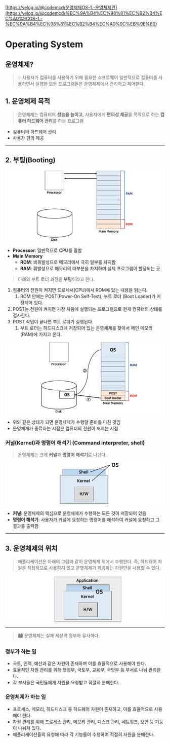 [https://velog.io/@codemcd/운영체제OS-1.-운영체제란](https://velog.io/@codemcd/%EC%9A%B4%EC%98%81%EC%B2%B4%EC%A0%9COS-1.-%EC%9A%B4%EC%98%81%EC%B2%B4%EC%A0%9C%EB%9E%80)

# Operating System

## 운영체제?

> 💡 사용자가 컴퓨터를 사용하기 위해 필요한 소프트웨어
> 일반적으로 컴퓨터를 사용하면서 실행한 모든 프로그램들은 운영체제에서 관리하고 제어한다.

## 1. 운영체제 목적

> 운영체제는 컴퓨터의 **성능을 높이고**, 사용자에게 **편의성 제공**을 목적으로 하는 **컴퓨터 하드웨어 관리**를 하는 프로그램

-   컴퓨터의 하드웨어 관리
-   사용자 편의 제공

---

## 2. 부팅(Booting)

![](./img/1.png)

-   **Processor**: 일반적으로 CPU를 말함
-   **Main Memory**
    -   **ROM**: 비휘발성으로 메모리에서 극히 일부를 차지함
    -   **RAM**: 휘발성으로 메모리의 대부분을 차지하며 실제 프로그램이 할당되는 곳

> 아래의 부트 로더 과정을 **부팅**이라고 한다.

1. 컴퓨터의 전원이 켜지면 프로세서(CPU)에서 ROM에 있는 내용을 읽는다.
    1. ROM 안에는 POST(Power-On Self-Test), 부트 로더 (Boot Loader)가 저장되어 있다.
2. POST는 전원이 켜지면 가장 처음에 실행되는 프로그램으로 현재 컴퓨터의 상태를 검사한다.
3. POST 작업이 끝나면 부트 로더가 실행된다.
    1. 부트 로더는 하드디스크에 저장되어 있는 운영체제를 찾아서 메인 메모리(RAM)에 가지고 온다.

![](./img/2.png)

-   위와 같은 상태가 되면 운영체제가 수행할 준비를 마친 것임
-   운영체제가 종료하는 시점은 컴퓨터의 전원이 꺼지는 시점

### 커널(Kernel)과 명령어 해석기 (Command interpreter, shell)

> 운영체제는 크게 **커널**과 **명령어 해석기**로 나뉜다.

![](./img/3.png)

-   **커널**: 운영체제의 핵심으로 운영체제가 수행하는 모든 것이 저장되어 있음
-   **명령어 해석기**: 사용자가 커널에 요청하는 명령어를 해석하여 커널에 요청하고 그 결과를 출력함

---

## 3. 운영체제의 위치

> 애플리케이션은 아래의 그림과 같이 운영체제 위에서 수행한다. 즉, 하드웨어 자원을 직접적으로 사용하지 않고 운영체제가 제공하는 자원만을 사용할 수 있다.

![](./img/4.png)

---

> 🏙️ 운영체제는 실제 세상의 정부와 유사하다.

### 정부가 하는 일

-   국토, 인력, 예산과 같은 자원이 존재하며 이를 효율적으로 사용해야 한다.
-   효율적인 자원 관리를 위해 행정부, 국토부, 교육부, 국방부 등 부서로 나눠 관리한다.
-   각 부서들은 국민들에게 자원을 요청받고 적절히 분배한다.

### 운영체제가 하는 일

-   프로세스, 메모리, 하드디스크 등 하드웨어 자원이 존재하고, 이를 효율적으로 사용해야 한다.
-   자원 관리를 위해 프로세스 관리, 메모리 관리, 디스크 관리, 네트워크, 보안 등 기능이 나눠져 있다.
-   애플리케이션들의 요청에 따라 각 기능들이 수행하여 적절히 자원을 분배한다.
